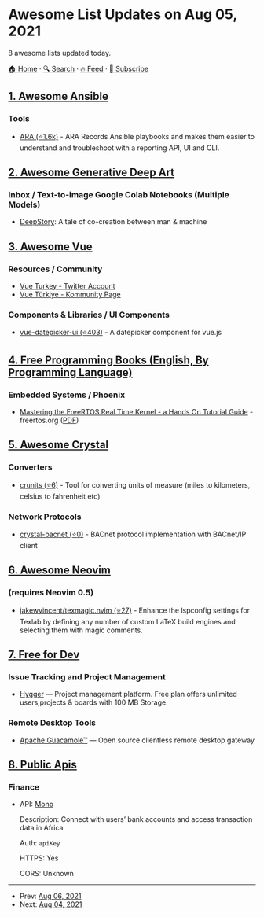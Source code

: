 # Awesome List Updates on Aug 05, 2021

8 awesome lists updated today.

[🏠 Home](/README.md) · [🔍 Search](https://www.trackawesomelist.com/search/) · [🔥 Feed](https://www.trackawesomelist.com/rss.xml) · [📮 Subscribe](https://trackawesomelist.us17.list-manage.com/subscribe?u=d2f0117aa829c83a63ec63c2f&id=36a103854c)



## [1. Awesome Ansible](/content/ansible-community/awesome-ansible/README.md)

### Tools

*   [ARA (⭐1.6k)](https://github.com/ansible-community/ara) - ARA Records Ansible playbooks and makes them easier to understand and troubleshoot with a reporting API, UI and CLI.

## [2. Awesome Generative Deep Art](/content/filipecalegario/awesome-generative-deep-art/README.md)

### Inbox / Text-to-image Google Colab Notebooks (Multiple Models)

*   [DeepStory](https://www.deepstory.ai/#!/): A tale of co-creation between man & machine

## [3. Awesome Vue](/content/vuejs/awesome-vue/README.md)

### Resources / Community

*   [Vue Turkey - Twitter Account](https://twitter.com/Vue_Turkey)
*   [Vue Türkiye - Kommunity Page](https://kommunity.com/vue-turkey)

### Components & Libraries / UI Components

*   [vue-datepicker-ui (⭐403)](https://github.com/edisdev/vue-datepicker-ui) - A datepicker component for vue.js

## [4. Free Programming Books (English, By Programming Language)](/content/EbookFoundation/free-programming-books/README.md)

### Embedded Systems / Phoenix

*   [Mastering the FreeRTOS Real Time Kernel - a Hands On Tutorial Guide](https://freertos.org/Documentation/RTOS_book.html) - freertos.org ([PDF](https://freertos.org/fr-content-src/uploads/2018/07/161204_Mastering_the_FreeRTOS_Real_Time_Kernel-A_Hands-On_Tutorial_Guide.pdf))

## [5. Awesome Crystal](/content/veelenga/awesome-crystal/README.md)

### Converters

*   [crunits (⭐6)](https://github.com/spider-gazelle/crunits) - Tool for converting units of measure (miles to kilometers, celsius to fahrenheit etc)

### Network Protocols

*   [crystal-bacnet (⭐0)](https://github.com/spider-gazelle/crystal-bacnet) - BACnet protocol implementation with BACnet/IP client

## [6. Awesome Neovim](/content/rockerBOO/awesome-neovim/README.md)

### (requires Neovim 0.5)

*   [jakewvincent/texmagic.nvim (⭐27)](https://github.com/jakewvincent/texmagic.nvim) - Enhance the lspconfig settings for Texlab by defining any number of custom LaTeX build engines and selecting them with magic comments.

## [7. Free for Dev](/content/ripienaar/free-for-dev/README.md)

### Issue Tracking and Project Management

*   [Hygger](https://hygger.io) — Project management platform. Free plan offers unlimited users,projects & boards with 100 MB Storage.

### Remote Desktop Tools

*   [Apache Guacamole™](https://guacamole.apache.org/) — Open source clientless remote desktop gateway

## [8. Public Apis](/content/public-apis/public-apis/README.md)

### Finance

- API: [Mono](https://mono.co/)

  Description: Connect with users’ bank accounts and access transaction data in Africa

  Auth: `apiKey`

  HTTPS: Yes

  CORS: Unknown



---

- Prev: [Aug 06, 2021](/content/2021/08/06/README.md)
- Next: [Aug 04, 2021](/content/2021/08/04/README.md)